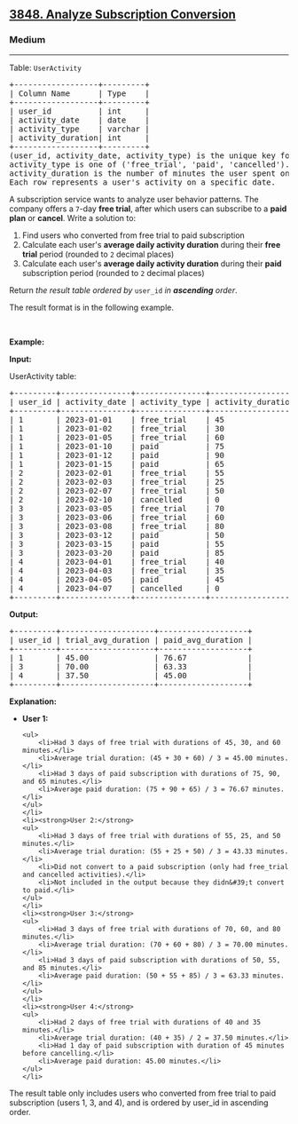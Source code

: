 <h2><a href="https://leetcode.com/problems/analyze-subscription-conversion">3848. Analyze Subscription Conversion </a></h2><h3>Medium</h3><hr><p>Table: <code>UserActivity</code></p>

<pre>
+------------------+---------+
| Column Name      | Type    | 
+------------------+---------+
| user_id          | int     |
| activity_date    | date    |
| activity_type    | varchar |
| activity_duration| int     |
+------------------+---------+
(user_id, activity_date, activity_type) is the unique key for this table.
activity_type is one of (&#39;free_trial&#39;, &#39;paid&#39;, &#39;cancelled&#39;).
activity_duration is the number of minutes the user spent on the platform that day.
Each row represents a user&#39;s activity on a specific date.
</pre>

<p>A subscription service wants to analyze user behavior patterns. The company offers a <code>7</code>-day <strong>free trial</strong>, after which users can subscribe to a <strong>paid plan</strong> or <strong>cancel</strong>. Write a solution to:</p>

<ol>
	<li>Find users who converted from free trial to paid subscription</li>
	<li>Calculate each user&#39;s <strong>average daily activity duration</strong> during their <strong>free trial</strong> period (rounded to <code>2</code> decimal places)</li>
	<li>Calculate each user&#39;s <strong>average daily activity duration</strong> during their <strong>paid</strong> subscription period (rounded to <code>2</code> decimal places)</li>
</ol>

<p>Return <em>the result table ordered by </em><code>user_id</code><em> in <strong>ascending</strong> order</em>.</p>

<p>The result format is in the following example.</p>

<p>&nbsp;</p>
<p><strong class="example">Example:</strong></p>

<div class="example-block">
<p><strong>Input:</strong></p>

<p>UserActivity table:</p>

<pre class="example-io">
+---------+---------------+---------------+-------------------+
| user_id | activity_date | activity_type | activity_duration |
+---------+---------------+---------------+-------------------+
| 1       | 2023-01-01    | free_trial    | 45                |
| 1       | 2023-01-02    | free_trial    | 30                |
| 1       | 2023-01-05    | free_trial    | 60                |
| 1       | 2023-01-10    | paid          | 75                |
| 1       | 2023-01-12    | paid          | 90                |
| 1       | 2023-01-15    | paid          | 65                |
| 2       | 2023-02-01    | free_trial    | 55                |
| 2       | 2023-02-03    | free_trial    | 25                |
| 2       | 2023-02-07    | free_trial    | 50                |
| 2       | 2023-02-10    | cancelled     | 0                 |
| 3       | 2023-03-05    | free_trial    | 70                |
| 3       | 2023-03-06    | free_trial    | 60                |
| 3       | 2023-03-08    | free_trial    | 80                |
| 3       | 2023-03-12    | paid          | 50                |
| 3       | 2023-03-15    | paid          | 55                |
| 3       | 2023-03-20    | paid          | 85                |
| 4       | 2023-04-01    | free_trial    | 40                |
| 4       | 2023-04-03    | free_trial    | 35                |
| 4       | 2023-04-05    | paid          | 45                |
| 4       | 2023-04-07    | cancelled     | 0                 |
+---------+---------------+---------------+-------------------+
</pre>

<p><strong>Output:</strong></p>

<pre class="example-io">
+---------+--------------------+-------------------+
| user_id | trial_avg_duration | paid_avg_duration |
+---------+--------------------+-------------------+
| 1       | 45.00              | 76.67             |
| 3       | 70.00              | 63.33             |
| 4       | 37.50              | 45.00             |
+---------+--------------------+-------------------+
</pre>

<p><strong>Explanation:</strong></p>

<ul>
	<li><strong>User 1:</strong>

	<ul>
		<li>Had 3 days of free trial with durations of 45, 30, and 60 minutes.</li>
		<li>Average trial duration: (45 + 30 + 60) / 3 = 45.00 minutes.</li>
		<li>Had 3 days of paid subscription with durations of 75, 90, and 65 minutes.</li>
		<li>Average paid duration: (75 + 90 + 65) / 3 = 76.67 minutes.</li>
	</ul>
	</li>
	<li><strong>User 2:</strong>
	<ul>
		<li>Had 3 days of free trial with durations of 55, 25, and 50 minutes.</li>
		<li>Average trial duration: (55 + 25 + 50) / 3 = 43.33 minutes.</li>
		<li>Did not convert to a paid subscription (only had free_trial and cancelled activities).</li>
		<li>Not included in the output because they didn&#39;t convert to paid.</li>
	</ul>
	</li>
	<li><strong>User 3:</strong>
	<ul>
		<li>Had 3 days of free trial with durations of 70, 60, and 80 minutes.</li>
		<li>Average trial duration: (70 + 60 + 80) / 3 = 70.00 minutes.</li>
		<li>Had 3 days of paid subscription with durations of 50, 55, and 85 minutes.</li>
		<li>Average paid duration: (50 + 55 + 85) / 3 = 63.33 minutes.</li>
	</ul>
	</li>
	<li><strong>User 4:</strong>
	<ul>
		<li>Had 2 days of free trial with durations of 40 and 35 minutes.</li>
		<li>Average trial duration: (40 + 35) / 2 = 37.50 minutes.</li>
		<li>Had 1 day of paid subscription with duration of 45 minutes before cancelling.</li>
		<li>Average paid duration: 45.00 minutes.</li>
	</ul>
	</li>
</ul>

<p>The result table only includes users who converted from free trial to paid subscription (users 1, 3, and 4), and is ordered by user_id in ascending order.</p>
</div>
